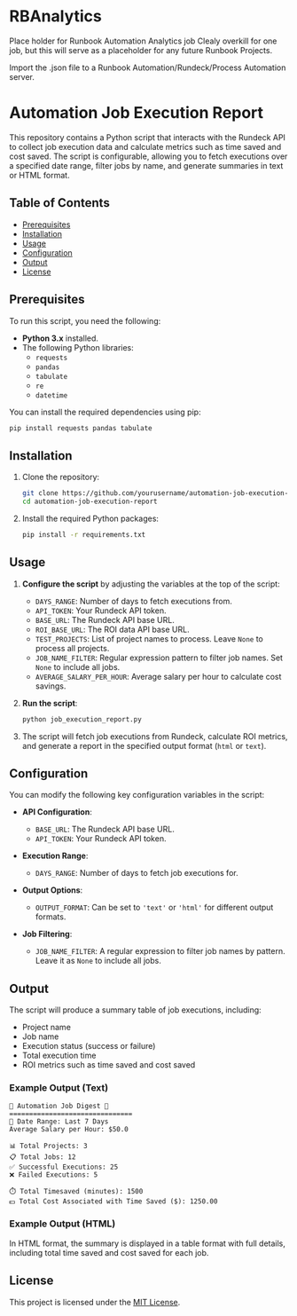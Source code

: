 # RBAnalytics
Place holder for Runbook Automation Analytics job
Clealy overkill for one job, but this will serve as a placeholder for any future Runbook Projects.

Import the .json file to a Runbook Automation/Rundeck/Process Automation server.

# Automation Job Execution Report

This repository contains a Python script that interacts with the Rundeck API to collect job execution data and calculate metrics such as time saved and cost saved. The script is configurable, allowing you to fetch executions over a specified date range, filter jobs by name, and generate summaries in text or HTML format.

## Table of Contents

- [Prerequisites](#prerequisites)
- [Installation](#installation)
- [Usage](#usage)
- [Configuration](#configuration)
- [Output](#output)
- [License](#license)

## Prerequisites

To run this script, you need the following:

- **Python 3.x** installed.
- The following Python libraries:
  - `requests`
  - `pandas`
  - `tabulate`
  - `re`
  - `datetime`

You can install the required dependencies using pip:

```bash
pip install requests pandas tabulate
```

## Installation

1. Clone the repository:
   ```bash
   git clone https://github.com/yourusername/automation-job-execution-report.git
   cd automation-job-execution-report
   ```

2. Install the required Python packages:
   ```bash
   pip install -r requirements.txt
   ```

## Usage

1. **Configure the script** by adjusting the variables at the top of the script:
   - `DAYS_RANGE`: Number of days to fetch executions from.
   - `API_TOKEN`: Your Rundeck API token.
   - `BASE_URL`: The Rundeck API base URL.
   - `ROI_BASE_URL`: The ROI data API base URL.
   - `TEST_PROJECTS`: List of project names to process. Leave `None` to process all projects.
   - `JOB_NAME_FILTER`: Regular expression pattern to filter job names. Set `None` to include all jobs.
   - `AVERAGE_SALARY_PER_HOUR`: Average salary per hour to calculate cost savings.

2. **Run the script**:
   ```bash
   python job_execution_report.py
   ```

3. The script will fetch job executions from Rundeck, calculate ROI metrics, and generate a report in the specified output format (`html` or `text`).

## Configuration

You can modify the following key configuration variables in the script:

- **API Configuration**:
  - `BASE_URL`: The Rundeck API base URL.
  - `API_TOKEN`: Your Rundeck API token.

- **Execution Range**:
  - `DAYS_RANGE`: Number of days to fetch job executions for.

- **Output Options**:
  - `OUTPUT_FORMAT`: Can be set to `'text'` or `'html'` for different output formats.

- **Job Filtering**:
  - `JOB_NAME_FILTER`: A regular expression to filter job names by pattern. Leave it as `None` to include all jobs.

## Output

The script will produce a summary table of job executions, including:

- Project name
- Job name
- Execution status (success or failure)
- Total execution time
- ROI metrics such as time saved and cost saved

### Example Output (Text)

```text
🚀 Automation Job Digest 🚀
===============================
📅 Date Range: Last 7 Days
Average Salary per Hour: $50.0

📊 Total Projects: 3
📋 Total Jobs: 12
✅ Successful Executions: 25
❌ Failed Executions: 5

⏱️ Total Timesaved (minutes): 1500
💵 Total Cost Associated with Time Saved ($): 1250.00
```

### Example Output (HTML)

In HTML format, the summary is displayed in a table format with full details, including total time saved and cost saved for each job.

## License

This project is licensed under the [MIT License](LICENSE).
